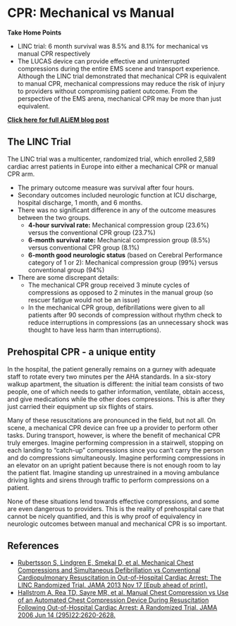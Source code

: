 


# CPR: Mechanical vs Manual

**Take Home Points**

-   LINC trial: 6 month survival was 8.5% and 8.1% for mechanical vs manual CPR respectively 
-   The LUCAS device can provide effective and uninterrupted compressions during the entire EMS scene and transport experience. Although the LINC trial demonstrated that mechanical CPR is equivalent to manual CPR, mechanical compressions may reduce the risk of injury to providers without compromising patient outcome. From the perspective of the EMS arena, mechanical CPR may be more than just equivalent.

**[Click here for full ALiEM blog post](http://academiclifeinem.com/mechanical-cpr-linc-trial/)**

## The LINC Trial

The LINC trial was a multicenter, randomized trial, which enrolled 2,589 cardiac arrest patients in Europe into either a mechanical CPR or manual CPR arm.

-   The primary outcome measure was survival after four hours.
-   Secondary outcomes included neurologic function at ICU discharge, hospital discharge, 1 month, and 6 months.
-   There was no significant difference in any of the outcome measures between the two groups.
    -   **4-hour survival rate:** Mechanical compression group (23.6%) versus the conventional CPR group (23.7%)
    -   **6-month survival rate:** Mechanical compression group (8.5%) versus conventional CPR group (8.1%)
    -   **6-month good neurologic status** (based on Cerebral Performance category of 1 or 2): Mechanical compression group (99%) versus conventional group (94%)
-   There are some discrepant details:
    -   The mechanical CPR group received 3 minute cycles of compressions as opposed to 2 minutes in the manual group (so rescuer fatigue would not be an issue)
    -   In the mechanical CPR group, defibrillations were given to all patients after 90 seconds of compression without rhythm check to reduce interruptions in compressions (as an unnecessary shock was thought to have less harm than interruptions).

## Prehospital CPR - a unique entity

In the hospital, the patient generally remains on a gurney with adequate staff to rotate every two minutes per the AHA standards. In a six-story walkup apartment, the situation is different: the initial team consists of two people, one of which needs to gather information, ventilate, obtain access, and give medications while the other does compressions. This is after they just carried their equipment up six flights of stairs. 

Many of these resuscitations are pronounced in the field, but not all. On scene, a mechanical CPR device can free up a provider to perform other tasks. During transport, however, is where the benefit of mechanical CPR truly emerges. Imagine performing compression in a stairwell, stopping on each landing to “catch-up” compressions since you can’t carry the person and do compressions simultaneously. Imagine performing compressions in an elevator on an upright patient because there is not enough room to lay the patient flat. Imagine standing up unrestrained in a moving ambulance driving lights and sirens through traffic to perform compressions on a patient.

None of these situations lend towards effective compressions, and some are even dangerous to providers. This is the reality of prehospital care that cannot be nicely quantified, and this is why proof of equivalency in neurologic outcomes between manual and mechanical CPR is so important.

## References

-   [Rubertsson S, Lindgren E, Smekal D, et al. Mechanical Chest Compressions and Simultaneous Defibrillation vs Conventional Cardiopulmonary Resuscitation in Out-of-Hospital Cardiac Arrest: The LINC Randomized Trial. JAMA 2013 Nov 17 \[Epub ahead of print\].](http://www.ncbi.nlm.nih.gov/pubmed/?term=24240611)
-   [Hallstrom A, Rea TD, Sayre MR, et al. Manual Chest Compression vs Use of an Automated Chest Compression Device During Resuscitation Following Out-of-Hospital Cardiac Arrest: A Randomized Trial. JAMA 2006 Jun 14 (295)22:2620-2628.](http://www.ncbi.nlm.nih.gov/pubmed/?term=16772625)
